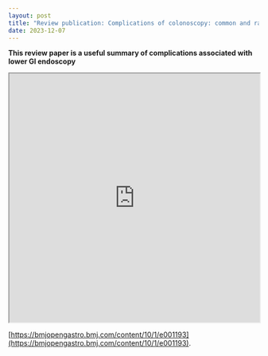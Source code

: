 ```yaml
---
layout: post
title: "Review publication: Complications of colonoscopy: common and rare—recognition, assessment and management"
date: 2023-12-07
---
```


**This review paper is a useful summary of complications associated with lower GI endoscopy**

<iframe src="https://bmjopengastro.bmj.com/content/10/1/e001193" width="100%" height="500">
</iframe>


[https://bmjopengastro.bmj.com/content/10/1/e001193](https://bmjopengastro.bmj.com/content/10/1/e001193).
